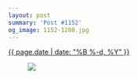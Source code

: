 ```yaml
---
layout: post
summary: 'Post #1152'
og_image: 1152-1280.jpg
---
```


<div class="post">
 <time>
  <a href="/1152">
   {{ page.date | date: "%B %-d, %Y" }}
  </a>
 </time>
 <a href="/1152">
  <figure data-taken="5/3/2020">
   <img sizes="(min-width: 700px) 50vw, calc(100vw - 2rem)" src="{{ site.assets_url }}/1152-640.jpg" srcset="{{ site.assets_url }}/1152-320.jpg 320w, {{ site.assets_url }}/1152-640.jpg 640w, {{ site.assets_url }}/1152-960.jpg 960w, {{ site.assets_url }}/1152-1280.jpg 1280w"/>
  </figure>
 </a>
</div>

